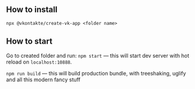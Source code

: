 ## How to install

`npx @vkontakte/create-vk-app <folder name>`

## How to start

Go to created folder and run:
`npm start` — this will start dev server with hot reload on `localhost:10888`.

`npm run build` — this will build production bundle, with treeshaking, uglify and all this modern fancy stuff

